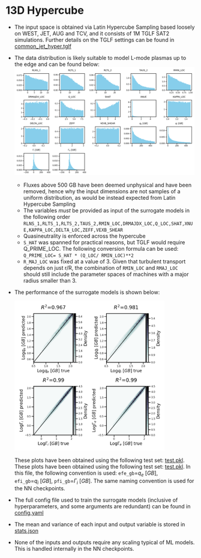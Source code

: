 # 13D Hypercube
- The input space is obtained via Latin Hypercube Sampling based loosely on WEST, JET, AUG and TCV, and it consists of 1M TGLF SAT2 simulations. Further details on the TGLF settings can be found in [common_jet_hyper.tglf](common_jet_hyper.tglf) 
- The data distribution is likely suitable to model L-mode plasmas up to the edge and can be found below:
    ![](distributions.png)
    - Fluxes above 500 GB have been deemed unphysical and have been removed, hence why the input dimensions are not samples of a uniform distribution, as would be instead expected from Latin Hypercube Sampling
    - The variables *must* be provided as input of the surrogate models in the following order
        `RLNS_1,RLTS_1,RLTS_2,TAUS_2,RMIN_LOC,DRMAJDX_LOC,Q_LOC,SHAT,XNUE,KAPPA_LOC,DELTA_LOC,ZEFF,VEXB_SHEAR`
    - Quasineutrality is enforced across the hypercube
    - `S_HAT` was spanned for practical reasons, but TGLF would require Q_PRIME_LOC. The following conversion formula can be used: `Q_PRIME_LOC= S_HAT * (Q_LOC/ RMIN_LOC)**2`
    - `R_MAJ_LOC` was fixed at a value of 3. Given that turbulent transport depends on just r/R, the combination of `RMIN_LOC` and `RMAJ_LOC` should still include the parameter spaces of machines with a major radius smaller than 3.
- The performance of the surrogate models is shown below:

    <img src="validation.png" width="400">

    These plots have been obtained using the following test set: [test.pkl](test.pkl).  These plots have been obtained using the following test set: [test.pkl](test.pkl). In this file, the following convention is used: `efe_gb`=$`q_e \ [GB]`$, `efi_gb`=$`q_i \ [GB]`$, `pfi_gb`=$`\Gamma_i \ [GB]`$. The same naming convention is used for the NN checkpoints.
- The full config file used to train the surrogate models (inclusive of hyperparameters, and some arguments are redundant) can be found in [config.yaml](config.yaml)
- The mean and variance of each input and output variable is stored in [stats.json](stats.json)
- None of the inputs and outputs require any scaling typical of ML models. This is handled internally in the NN checkpoints.

